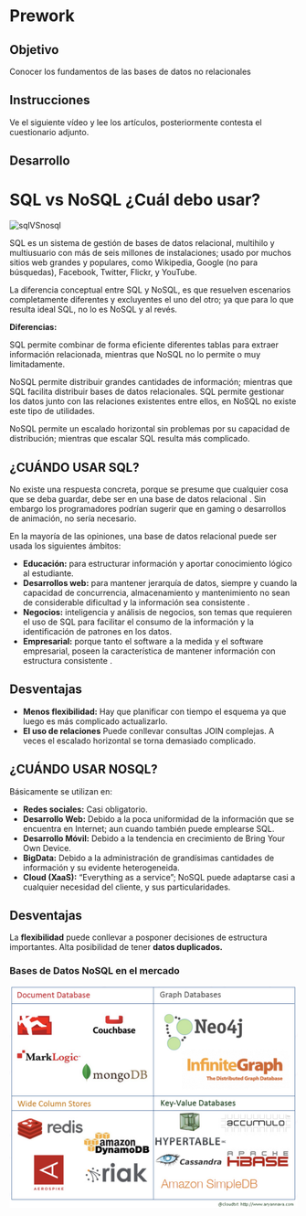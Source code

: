 # Prework

## Objetivo

Conocer los fundamentos de las bases de datos no relacionales

## Instrucciones

Ve el siguiente vídeo y lee los artículos, posteriormente contesta el cuestionario adjunto.

## Desarrollo

# SQL vs NoSQL ¿Cuál debo usar?

![sqlVSnosql](https://cdn.website-editor.net/192387ccd8824fdcac0b5ed96f855ec3/dms3rep/multi/nosql-vs-sql-overview-1.png)

SQL es un sistema de gestión de bases de datos relacional, multihilo y multiusuario con más de seis millones de instalaciones; usado por muchos sitios web grandes y populares, como Wikipedia, Google (no para búsquedas), Facebook, Twitter, Flickr, y YouTube.

La diferencia conceptual entre SQL y NoSQL, es que resuelven escenarios completamente diferentes y excluyentes el uno del otro; ya que para lo que resulta ideal SQL, no lo es NoSQL y al revés.

**Diferencias:**

SQL permite combinar de forma eficiente diferentes tablas para extraer información relacionada, mientras que NoSQL no lo permite o muy limitadamente.

NoSQL permite distribuir grandes cantidades de información; mientras que SQL facilita distribuir bases de datos relacionales.
SQL permite gestionar los datos junto con las relaciones existentes entre ellos, en NoSQL no existe este tipo de utilidades.

NoSQL permite un escalado horizontal sin problemas  por su capacidad de distribución; mientras que escalar SQL resulta más complicado.

## ¿CUÁNDO USAR SQL?

No existe una respuesta concreta, porque se presume que cualquier cosa que se deba guardar, debe ser en una base de datos relacional . Sin embargo los programadores podrían sugerir que en gaming o desarrollos de animación, no sería necesario.

En la mayoría de las opiniones, una base de datos relacional puede ser usada los siguientes ámbitos:

+ **Educación:** para estructurar información y aportar conocimiento lógico al estudiante.
+ **Desarrollos web:** para mantener jerarquía de datos, siempre y cuando la capacidad de concurrencia, almacenamiento y mantenimiento no sean de considerable dificultad y la información sea consistente .
+ **Negocios:** inteligencia y análisis de negocios, son temas que requieren el uso de SQL para facilitar el consumo de la información y la identificación de patrones en los datos.
+ **Empresarial:** porque tanto el software a la medida y el software empresarial, poseen la característica de mantener información con estructura consistente .

## Desventajas

+ **Menos flexibilidad:** Hay que planificar con tiempo el esquema ya que luego es más complicado actualizarlo.
+ **El uso de relaciones** Puede conllevar consultas JOIN complejas.
A veces el escalado horizontal se torna demasiado complicado.

## ¿CUÁNDO USAR NOSQL?

Básicamente se utilizan en:

+ **Redes sociales:** Casi obligatorio.
+ **Desarrollo Web:** Debido a la poca uniformidad de la información que se encuentra en Internet; aun cuando también puede emplearse SQL.
+ **Desarrollo Móvil:** Debido a la tendencia  en crecimiento de Bring Your Own Device.
+ **BigData:** Debido a la administración de grandísimas cantidades de información y su evidente heterogeneida.
+ **Cloud (XaaS):** “Everything as a service”; NoSQL puede adaptarse casi a cualquier necesidad del cliente, y sus particularidades.

## Desventajas

La **flexibilidad** puede conllevar a posponer decisiones de estructura importantes.
Alta posibilidad de tener **datos duplicados.**

### Bases de Datos NoSQL en el mercado

![img/Screen_Shot_2020-06-22_at_1.52.06.png](img/Screen_Shot_2020-06-22_at_1.52.06.png)
